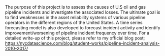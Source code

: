 The purpose of this project is to assess the causes of U.S oil and gas pipeline incidents and investigate the associated losses. The ultimate goal is to find weaknesses in the asset reliability systems of various pipeline operators in the different regions of the United States. A time series forecasting model is also developed to forecast incident activity and identify improvement/worsening of pipeline incident frequency over time.
For a detailed write-up of this project, please refer to my official blog post; https://nycdatascience.com/blog/student-works/pipeline-incident-analysis-2010-2017/
